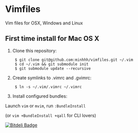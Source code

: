 Vimfiles
========

Vim files for OSX, Windows and Linux

## First time install for Mac OS X
1. Clone this repository:

        $ git clone git@github.com:minhhh/vimfiles.git ~/.vim
        $ cd ~/.vim && git submodule init
        $ git submodule update --recursive

2. Create symlinks to .vimrc and .gvimrc:

        $ ln -s ~/.vim/.vimrc ~/.vimrc

3. Install configured bundles:

Launch `vim` or `mvim`, run `:BundleInstall`

(or `vim +BundleInstall +qall` for CLI lovers)


[![Bitdeli Badge](https://d2weczhvl823v0.cloudfront.net/minhhh/vimfiles/trend.png)](https://bitdeli.com/free "Bitdeli Badge")

